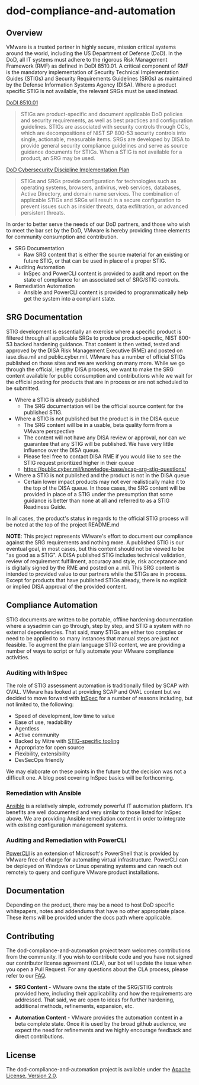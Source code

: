 

# dod-compliance-and-automation

## Overview

VMware is a trusted partner in highly secure, mission critical systems around the world, including the US Department of Defense (DoD). In the DoD, all IT systems must adhere to the rigorous Risk Management Framework (RMF) as defined in DoDI 8510.01. A critical component of RMF is the mandatory implementation of Security Technical Implementation Guides (STIGs) and Security Requirements Guidelines (SRGs) as maintained by the Defense Information Systems Agency (DISA). Where a product specific STIG is not available, the relevant SRGs must be used instead.

[DoDI 8510.01](http://acqnotes.com/wp-content/uploads/2014/09/DoD-Instruction-8510.01-Risk-Management-Framework-RMF-for-DoD-Information-Technology-IT-24-May-2016.pdf)

>STIGs are product-specific and document applicable DoD policies and security
requirements, as well as best practices and configuration guidelines. STIGs are associated with
security controls through CCIs, which are decompositions of NIST SP 800-53 security controls
into single, actionable, measurable items. SRGs are developed by DISA to provide general
security compliance guidelines and serve as source guidance documents for STIGs. When a
STIG is not available for a product, an SRG may be used.

[DoD Cybersecurity Discipline
Implementation Plan](https://dodcio.defense.gov/Portals/0/Documents/Cyber/CyberDis-ImpPlan.pdf)

>STIGs and SRGs provide
configuration for technologies such as operating systems, browsers, antivirus, web services,
databases, Active Directory, and domain name services. The combination of applicable STIGs
and SRGs will result in a secure configuration to prevent issues such as insider threats, data
exfiltration, or advanced persistent threats.


In order to better serve the needs of our DoD partners, and those who wish to meet the bar set by the DoD, VMware is hereby providing three elements for community consumption and contribution.

* SRG Documentation
  * Raw SRG content that is either the source material for an existing or future STIG, or that can be used in place of a proper STIG.
* Auditing Automation
  * InSpec and PowerCLI content is provided to audit and report on the state of compliance for an associated set of SRG/STIG controls.
* Remediation Automation
  * Ansible and PowerCLI content is provided to programmatically help get the system into a compliant state.

## SRG Documentation

STIG development is essentially an exercise where a specific product is filtered through all applicable SRGs to produce product-specific, NIST 800-53 backed hardening guidance. That content is then vetted, tested and approved by the DISA Risk Management Executive (RME) and posted on iase.disa.mil and public.cyber.mil. VMware has a number of official STIGs published on those sites and we are working on many more. While we go through the official, lengthy DISA process, we want to make the SRG content available for public consumption and contributions while we wait for the official posting for products that are in process or are not scheduled to be submitted.

* Where a STIG is already published
  * The SRG documentation will be the official source content for the published STIG.
* Where a STIG is not published but the product is in the DISA queue
  * The SRG content will be in a usable, beta quality form from a VMware perspective
  * The content will not have any DISA review or approval, nor can we guarantee that any STIG will be published. We have very little influence over the DISA queue.
  * Please feel free to contact DISA RME if you would like to see the STIG request prioritized higher in their queue
  * https://public.cyber.mil/knowledge-base/scap-srg-stig-questions/
* Where a STIG is not published and the product is not in the DISA queue
  * Certain lower impact products may not ever realistically make it to the top of the DISA queue. In those cases, the SRG content will be provided in place of a STIG under the presumption that some guidance is better than none at all and referred to as a STIG Readiness Guide.

In all cases, the product's status in regards to the official STIG process will be noted at the top of the project README.md

__NOTE__: This project represents VMware's effort to document our compliance against the SRG requirements and nothing more. A published STIG is our eventual goal, in most cases, but this content should not be viewed to be "as good as a STIG". A DISA published STIG includes technical validation, review of requirement fulfillment, accuracy and style, risk acceptance and is digitally signed by the RME and posted on a .mil. This SRG content is intended to provided value to our partners while the STIGs are in process. Except for products that have published STIGs already, there is no explicit or implied DISA approval of the provided content.

## Compliance Automation

STIG documents are written to be portable, offline hardening documentation where a sysadmin can go through, step by step, and STIG a system with no external dependencies. That said, many STIGs are either too complex or need to be applied to so many instances that manual steps are just not feasible. To augment the plain language STIG content, we are providing a number of ways to script or fully automate your VMware compliance activities.

### Auditing with InSpec

The role of STIG assessment automation is traditionally filled by SCAP with OVAL. VMware has looked at providing SCAP and OVAL content but we decided to move forward with [InSpec](https://www.inspec.io/) for a number of reasons including, but not limited to, the following:

* Speed of development, low time to value
* Ease of use, readability
* Agentless
* Active community
* Backed by Mitre with [STIG-specific tooling](https://github.com/mitre/inspec_tools)
* Appropriate for open source
* Flexibility, extensibility
* DevSecOps friendly

We may elaborate on these points in the future but the decision was not a difficult one. A blog post covering InSpec basics will be forthcoming.

### Remediation with Ansible

[Ansible](https://www.ansible.com/overview/how-ansible-works) is a relatively simple, extremely powerful IT automation platform. It's benefits are well documented and very similar to those listed for InSpec above. We are providing Ansible remediation content in order to integrate with existing configuration management systems.

### Auditing and Remediation with PowerCLI

[PowerCLI](https://code.vmware.com/web/dp/tool/vmware-powercli/) is an extension of Microsoft's PowerShell that is provided by VMware free of charge for automating virtual infrastructure. PowerCLI can be deployed on Windows or Linux operating systems and can reach out remotely to query and configure VMware product installations.

## Documentation

Depending on the product, there may be a need to host DoD specific whitepapers, notes and addendums that have no other appropriate place. These items will be provided under the docs path where applicable.

## Contributing

The dod-compliance-and-automation project team welcomes contributions from the community. If you wish to contribute code and you have not signed our contributor license agreement (CLA), our bot will update the issue when you open a Pull Request. For any questions about the CLA process, please refer to our [FAQ](https://cla.vmware.com/faq).

* __SRG Content__ - VMware owns the state of the SRG/STIG controls provided here, including their applicability and how the requirements are addressed. That said, we are open to ideas for further hardening, additional methods, refinements, expansion, etc.

* __Automation Content__ - VMware provides the automation content in a beta complete state. Once it is used by the broad github audience, we expect the need for refinements and we highly encourage feedback and direct contributions.

## License

The dod-compliance-and-automation project is available under the [Apache License, Version 2.0](LICENSE).
